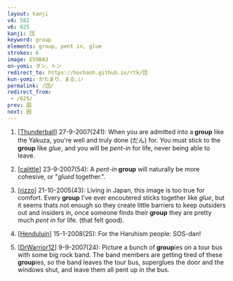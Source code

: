 ```yaml
---
layout: kanji
v4: 582
v6: 625
kanji: 団
keyword: group
elements: group, pent in, glue
strokes: 6
image: E59BA3
on-yomi: ダン、トン
redirect_to: https://hochanh.github.io/rtk/団
kun-yomi: かたまり、まる.い
permalink: /団/
redirect_from:
 - /625/
prev: 国
next: 因
---
```


1) [<a href="http://kanji.koohii.com/profile/Thunderball">Thunderball</a>] 27-9-2007(241): When you are admitted into a<strong> group</strong> like the Yakuza, you&#039;re well and truly done (だん) for. You must stick to the<strong> group</strong> like <em>glue</em>, and you will be <em>pent-in</em> for life, never being able to leave.

2) [<a href="http://kanji.koohii.com/profile/calittle">calittle</a>] 23-9-2007(54): A <em>pent-in</em><strong> group</strong> will naturally be more cohesive, or &quot;<em>glued</em> together.&quot;.

3) [<a href="http://kanji.koohii.com/profile/rizzo">rizzo</a>] 21-10-2005(43): Living in Japan, this image is too true for comfort. Every<strong> group</strong> I&#039;ve ever encoutered sticks together like <em>glue</em>, but it seems thats not enough so they create little barriers to keep outsiders out and insiders in, once someone finds their<strong> group</strong> they are pretty much <em>pent in</em> for life. (that felt good).

4) [<a href="http://kanji.koohii.com/profile/Henduluin">Henduluin</a>] 15-1-2008(25): For the Haruhism people: SOS-dan!

5) [<a href="http://kanji.koohii.com/profile/DrWarrior12">DrWarrior12</a>] 9-9-2007(24): Picture a bunch of<strong> group</strong>ies on a tour bus with some big rock band. The band members are getting tired of these<strong> group</strong>ies, so the band leaves the tour bus, superglues the door and the windows shut, and leave them all pent up in the bus.

